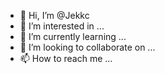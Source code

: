 - 👋 Hi, I’m @Jekkc
- 👀 I’m interested in ...
- 🌱 I’m currently learning ...
- 💞️ I’m looking to collaborate on ...
- 📫 How to reach me ...

<!---
Jekkc/Jekkc is a ✨ special ✨ repository because its `README.md` (this file) appears on your GitHub profile.
You can click the Preview link to take a look at your changes.
--->
